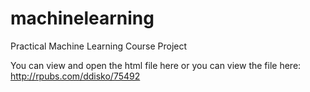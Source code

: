 # machinelearning
Practical Machine Learning Course Project

You can view and open the html file here or you can view the file here:  http://rpubs.com/ddisko/75492

